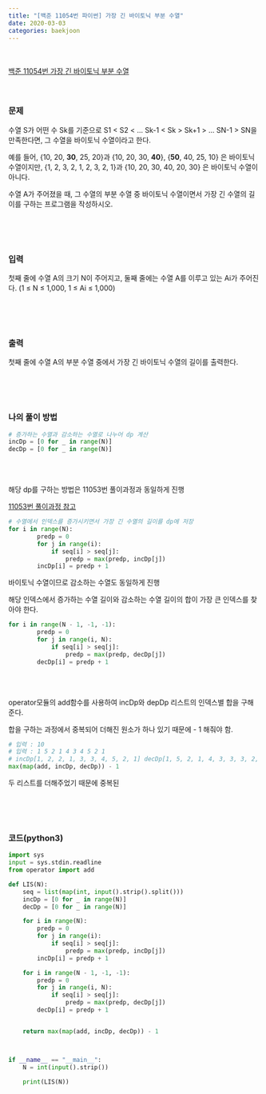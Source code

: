```yaml
---
title: "[백준 11054번 파이썬] 가장 긴 바이토닉 부분 수열"
date: 2020-03-03
categories: baekjoon
---
```


<br><br>
[백준 11054번 가장 긴 바이토닉 부분 수열](https://www.acmicpc.net/problem/11054)
<br><br><br>

### 문제<br>

수열 S가 어떤 수 Sk를 기준으로 S1 < S2 < ... Sk-1 < Sk > Sk+1 > ... SN-1 > SN을 만족한다면, 그 수열을 바이토닉 수열이라고 한다.

예를 들어, {10, 20, **30**, 25, 20}과 {10, 20, 30, **40**}, {**50**, 40, 25, 10} 은 바이토닉 수열이지만,  {1, 2, 3, 2, 1, 2, 3, 2, 1}과 {10, 20, 30, 40, 20, 30} 은 바이토닉 수열이 아니다.

수열 A가 주어졌을 때, 그 수열의 부분 수열 중 바이토닉 수열이면서 가장 긴 수열의 길이를 구하는 프로그램을 작성하시오.

<br><br><br>

### 입력<br>

첫째 줄에 수열 A의 크기 N이 주어지고, 둘째 줄에는 수열 A를 이루고 있는 Ai가 주어진다. (1 ≤ N ≤ 1,000, 1 ≤ Ai ≤ 1,000)

<br><br><br>

### 출력<br>

첫째 줄에 수열 A의 부분 수열 중에서 가장 긴 바이토닉 수열의 길이를 출력한다.

<br><br><br>

### 나의 풀이 방법<br>

```python
# 증가하는 수열과 감소하는 수열로 나누어 dp 계산
incDp = [0 for _ in range(N)]
decDp = [0 for _ in range(N)]
```



<br><br>

해당 dp를 구하는 방법은 11053번 풀이과정과 동일하게 진행

[11053번 풀이과정 참고](https://eyl056.github.io/enyungBlog/baekjoon/%EB%B0%B1%EC%A4%8011053/)

```python
# 수열에서 인덱스를 증가시키면서 가장 긴 수열의 길이를 dp에 저장
for i in range(N):
        predp = 0
        for j in range(i):
            if seq[i] > seq[j]:
                predp = max(predp, incDp[j])
        incDp[i] = predp + 1
```



바이토닉 수열이므로 감소하는 수열도 동일하게 진행

해당 인덱스에서 증가하는 수열 길이와 감소하는 수열 길이의 합이 가장 큰 인덱스를 찾아야 한다.

```python
for i in range(N - 1, -1, -1):
        predp = 0
        for j in range(i, N):
            if seq[i] > seq[j]:
                predp = max(predp, decDp[j])
        decDp[i] = predp + 1
```

<br><br>

operator모듈의 add함수를 사용하여 incDp와 depDp 리스트의 인덱스별 합을 구해준다.

합을 구하는 과정에서 중복되어 더해진 원소가 하나 있기 때문에 - 1 해줘야 함.

```python
# 입력 : 10
# 입력 : 1 5 2 1 4 3 4 5 2 1
# incDp[1, 2, 2, 1, 3, 3, 4, 5, 2, 1] decDp[1, 5, 2, 1, 4, 3, 3, 3, 2, 1]
max(map(add, incDp, decDp)) - 1
```

두 리스트를 더해주었기 때문에 중복된 

<br><br><br>


### 코드(python3)
```python
import sys
input = sys.stdin.readline
from operator import add

def LIS(N):
    seq = list(map(int, input().strip().split()))
    incDp = [0 for _ in range(N)]
    decDp = [0 for _ in range(N)]

    for i in range(N):
        predp = 0
        for j in range(i):
            if seq[i] > seq[j]:
                predp = max(predp, incDp[j])
        incDp[i] = predp + 1

    for i in range(N - 1, -1, -1):
        predp = 0
        for j in range(i, N):
            if seq[i] > seq[j]:
                predp = max(predp, decDp[j])
        decDp[i] = predp + 1


    return max(map(add, incDp, decDp)) - 1



if __name__ == "__main__":
    N = int(input().strip())

    print(LIS(N))
```
